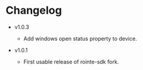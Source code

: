 # Changelog

- v1.0.3
  - Add windows open status property to device.

- v1.0.1
  - First usable release of rointe-sdk fork.
